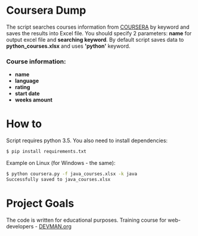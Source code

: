 # Coursera Dump

The script searches courses information from [COURSERA](https://www.coursera.org/) by keyword and saves the results into Excel file.
You should specify 2 parameters: **name** for output excel file and **searching keyword**.
By default script saves data to **python_courses.xlsx** and uses **'python'** keyword.

### Course information:

- **name**
- **language**
- **rating**
- **start date**
- **weeks amount**

# How to

Script requires python 3.5. You also need to install dependencies:

```bash
$ pip install requirements.txt
```

Example on Linux (for Windows - the same):

```bash
$ python coursera.py -f java_courses.xlsx -k java
Successfully saved to java_courses.xlsx
```

# Project Goals

The code is written for educational purposes. Training course for web-developers - [DEVMAN.org](https://devman.org)
